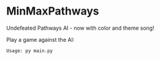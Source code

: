 # MinMaxPathways
Undefeated Pathways AI - now with color and theme song!

Play a game against the AI:
~~~
Usage: py main.py
~~~
